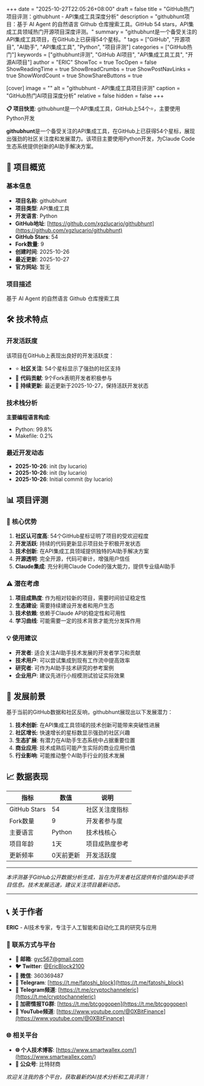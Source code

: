 +++
date = "2025-10-27T22:05:26+08:00"
draft = false
title = "GitHub热门项目评测：githubhunt - API集成工具深度分析"
description = "githubhunt项目：基于 AI Agent 的自然语言 Github 仓库搜索工具。GitHub 54 stars，API集成工具领域热门开源项目深度评测。"
summary = "githubhunt是一个备受关注的API集成工具项目，在GitHub上已获得54个星标。"
tags = ["GitHub", "开源项目", "AI助手", "API集成工具", "Python", "项目评测"]
categories = ["GitHub热门"]
keywords = ["githubhunt评测", "GitHub AI项目", "API集成工具工具", "开源AI项目"]
author = "ERIC"
ShowToc = true
TocOpen = false
ShowReadingTime = true
ShowBreadCrumbs = true
ShowPostNavLinks = true
ShowWordCount = true
ShowShareButtons = true

[cover]
image = ""
alt = "githubhunt - API集成工具项目评测"
caption = "GitHub热门AI项目深度分析"
relative = false
hidden = false
+++

**📋 项目快览**: githubhunt是一个API集成工具，GitHub上54个⭐，主要使用Python开发

**githubhunt**是一个备受关注的API集成工具，在GitHub上已获得54个星标，展现出强劲的社区关注度和发展潜力。该项目主要使用Python开发，为Claude Code生态系统提供创新的AI助手解决方案。

## 🎯 项目概览

### 基本信息
- **项目名称**: githubhunt
- **项目类型**: API集成工具
- **开发语言**: Python
- **GitHub地址**: [https://github.com/xgzlucario/githubhunt](https://github.com/xgzlucario/githubhunt)
- **GitHub Stars**: 54
- **Fork数量**: 9
- **创建时间**: 2025-10-26
- **最近更新**: 2025-10-27
- **官方网站**: 暂无

### 项目描述
基于 AI Agent 的自然语言 Github 仓库搜索工具

## 🛠️ 技术特点

### 开发活跃度
该项目在GitHub上表现出良好的开发活跃度：
- ⭐ **社区关注**: 54个星标显示了强劲的社区支持
- 🔄 **代码贡献**: 9个Fork表明开发者积极参与
- 📅 **持续更新**: 最近更新于2025-10-27，保持活跃开发状态

### 技术栈分析

**主要编程语言构成**:
- Python: 99.8%
- Makefile: 0.2%


### 最近开发动态
- **2025-10-26**: init (by lucario)
- **2025-10-26**: init (by lucario)
- **2025-10-26**: Initial commit (by lucario)


## 📊 项目评测

### 🎯 核心优势
1. **社区认可度高**: 54个GitHub星标证明了项目的受欢迎程度
2. **开发活跃**: 持续的代码更新显示项目处于积极开发状态
3. **技术创新**: 在API集成工具领域提供独特的AI助手解决方案
4. **开源透明**: 完全开源，代码可审计，增强用户信任
5. **Claude集成**: 充分利用Claude Code的强大能力，提供专业级AI助手

### ⚠️ 潜在考虑
1. **项目成熟度**: 作为相对较新的项目，需要时间验证稳定性
2. **生态建设**: 需要持续建设开发者和用户生态
3. **技术依赖**: 依赖于Claude API的稳定性和可用性
4. **学习曲线**: 可能需要一定的技术背景才能充分发挥作用

### 💡 使用建议
- **开发者**: 适合关注AI助手技术发展的开发者学习和贡献
- **技术用户**: 可以尝试集成到现有工作流中提高效率
- **研究者**: 可作为AI助手技术研究的参考案例
- **企业用户**: 建议先进行小规模测试验证实际效果

## 🔮 发展前景

基于当前的GitHub数据和社区反响，githubhunt展现出以下发展潜力：

1. **技术创新**: 在API集成工具领域的技术创新可能带来突破性进展
2. **社区增长**: 快速增长的星标数显示强劲的社区兴趣
3. **生态扩展**: 有潜力在AI助手生态系统中占据重要位置
4. **商业应用**: 技术成熟后可能产生实际的商业应用价值
5. **行业影响**: 可能推动整个AI助手行业的技术发展

## 📈 数据表现

| 指标 | 数值 | 说明 |
|------|------|------|
| GitHub Stars | 54 | 社区关注度指标 |
| Fork数量 | 9 | 开发者参与度 |
| 主要语言 | Python | 技术栈核心 |
| 项目年龄 | 1天 | 项目成熟度参考 |
| 更新频率 | 0天前更新 | 开发活跃度 |

---

*本评测基于GitHub公开数据分析生成，旨在为开发者社区提供有价值的AI助手项目信息。技术发展迅速，建议关注项目最新动态。*

---

## 📞 关于作者

**ERIC** - AI技术专家，专注于人工智能和自动化工具的研究与应用

### 🔗 联系方式与平台

- **📧 邮箱**: [gyc567@gmail.com](mailto:gyc567@gmail.com)
- **🐦 Twitter**: [@EricBlock2100](https://twitter.com/EricBlock2100)
- **💬 微信**: 360369487
- **📱 Telegram**: [https://t.me/fatoshi_block](https://t.me/fatoshi_block)
- **📢 Telegram频道**: [https://t.me/cryptochanneleric](https://t.me/cryptochanneleric)
- **👥 加密情报TG群**: [https://t.me/btcgogopen](https://t.me/btcgogopen)
- **🎥 YouTube频道**: [https://www.youtube.com/@0XBitFinance](https://www.youtube.com/@0XBitFinance)

### 🌐 相关平台

- **🌐 个人技术博客**: [https://www.smartwallex.com/](https://www.smartwallex.com/)
- **📖 公众号**: 比特财商

*欢迎关注我的各个平台，获取最新的AI技术分析和工具评测！*
